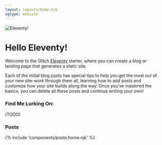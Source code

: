 ```yaml
---
layout: layouts/home.njk
ogtype: website
---
```


<div class="illo-container">
  <img src="https://cdn.glitch.com/cad20829-cd7f-405a-95e8-5e17b206a304%2Fillustration.svg?v=1618198438357" class="illustration" style="align: right" alt="Eleventy!">
</div>

# Hello Eleventy!

Welcome to the Glitch [Eleventy](https://www.11ty.dev/) starter, where you can create a blog or landing page that generates a static site.

Each of the initial blog posts has special tips to help you get the most out of your new site–work through them all, learning how to add posts and customize how your site builds along the way. Once you've mastered the basics, you can delete all these posts and continue writing your own!

### Find Me Lurking On:

(TODO)

### Posts

{% include 'components/posts.home.njk' %}
